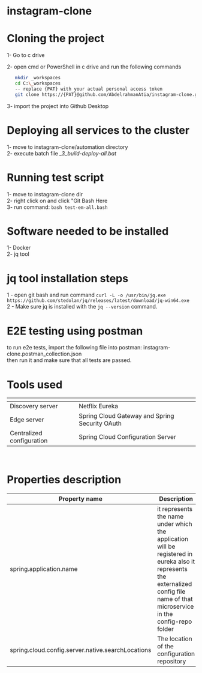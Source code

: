


# instagram-clone

#  Cloning the project

1- Go to c drive <br>

2- open cmd or PowerShell in c drive and run the following commands  
```bash
   mkdir _workspaces  
   cd C:\_workspaces 
   -- replace {PAT} with your actual personal access token
   git clone https://{PAT}@github.com/AbdelrahmanAtia/instagram-clone.git
```
3- import the project into Github Desktop <br>

   
# Deploying all services to the cluster
1- move to instagram-clone/automation directory <br>
2- execute batch file *_3_build-deploy-all.bat* <br>

# Running test script
1- move to instagram-clone dir <br>
2- right click on and click "Git Bash Here <br>
3- run command:  `bash test-em-all.bash` <br>


# Software needed to be installed
1- Docker <br>
2- jq tool  <br>


# jq tool installation steps
1 - open git bash and run command `curl -L -o /usr/bin/jq.exe https://github.com/stedolan/jq/releases/latest/download/jq-win64.exe` <br>
2 - Make sure jq is installed with the `jq --version` command.   <br>


# E2E testing using postman
to run e2e tests, import the following file into postman: instagram-clone.postman_collection.json <br>
then run it and make sure that all tests are passed. <br>

# Tools used
<table>
     <thead>
      <tr>
        <th></th>
        <th></th>
      </tr>
    </thead>
    <tbody>
        <tr>
            <td>Discovery server</td>
            <td>Netflix Eureka</td>
        </tr>
        <tr>
            <td>Edge server</td>
            <td>Spring Cloud Gateway and Spring Security OAuth</td>
        </tr>
        <tr>
            <td>Centralized configuration</td>
            <td>Spring Cloud Configuration Server</td>
        </tr>
    </tbody>
</table>
<br>

# Properties description
<table>
    <thead>
      <tr>
        <th>Property name</th>
        <th>Description</th>
      </tr>
    </thead>
    <tbody>
        <tr>
            <td>spring.application.name</td>
            <td>it represents the name under which the application will be registered in eureka also
                it represents the externalized config file name of that microservice in the config-repo folder
            </td>
        </tr>
        <tr>
            <td>spring.cloud.config.server.native.searchLocations</td>
            <td>The location of the configuration repository</td>
        </tr>
     </tbody>
  </table>

